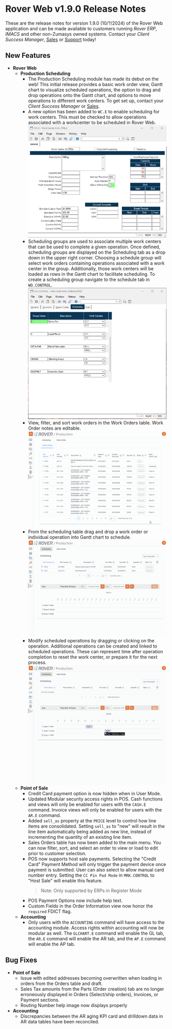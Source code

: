 # Rover Web v1.9.0 Release Notes

<badge text= "Version 1.9.0" vertical="middle" />

<PageHeader />

These are the release notes for version 1.9.0 (10/?/2024) of the Rover Web application and can be made available to customers running _Rover ERP_, _IMACS_ and other non-Zumasys owned systems. Contact your _Client Success Manager_, [Sales](mailto:sales@zumasys.com?subject=Rover%20Web%20v1.9.0) or [Support](mailto:help@zumasys.com?subject=Rover%20Web%20v1.9.0) today!

## New Features

- **Rover Web**
  - **Production Scheduling**
    - The Production Scheduling module has made its debut on the web! This initial release provides a basic work order view, Gantt chart to visualize scheduled operations, the option to drag and drop operations onto the Gantt chart, and options to move operations to different work centers. To get set up, contact your _Client Success Manager_ or [Sales](mailto:sales@zumasys.com?subject=Rover%20Web%20Production%20PScheduling).
    - A new option has been added to `WC.E` to enable scheduling for work centers.  This must be checked to allow operations associated with a workcenter to be scheduled in Rover Web.
    ![WC.E](./work-center-form.png)
    - Scheduling groups are used to associate multiple work centers that can be used to complete a given operation.  Once defined, scheduling groups are displayed on the Scheduling tab as a drop down in the upper right corner.  Choosing a schedule group will select work orders containing operations associated with a work center in the group.  Additionally, those work centers will be loaded as rows in the Gantt chart to facilitate scheduling.  To create a scheduling group navigate to the schedule tab in `WO.CONTROL`.
    ![WO.CONTROL](./wo-control-scheduling.png)
    - View, filter, and sort work orders in the Work Orders table.  Work Order notes are editable.
    ![Work Orders Table](./production-scheduling-work-orders.gif)
    - From the scheduling table drag and drop a work order or individual operation into Gantt chart to schedule.
    ![Scheduling Operations](./production-scheduling-drag-and-drop.gif)
    - Modify scheduled operations by dragging or clicking on the operation.  Additional operations can be created and linked to scheduled operations.  These can represent time after operation completion to reset the work center, or prepare it for the next process.
    ![Edit Scheduled Operations](./production-scheduling-adjusting-operations.gif)
  - **Point of Sale**
    - Credit Card payment option is now hidden when in User Mode.
    - Updated Modular security access rights in POS. Cash functions and views will only be enabled for users with the `CASH.E` command. Invoice views will only be enabled for users with the `AR.E` command.  
    - Added `sell_as` property at the `PRICE` level to control how line items are consolidated. Setting `sell_as` to "new" will result in the line item automatically being added as new line, instead of incrementing the quantity of an existing line item.
    - Sales Orders table has now been added to the main menu. You can now filter, sort, and select an order to view or load to edit prior to customer selection.
    - POS now supports host sale payments. Selecting the "Credit Card" Payment Method will only trigger the payment device once payment is submitted. User can also select to allow manual card number entry. Setting the `CC Pin Pad Mode` in `MRK.CONTROL` to "Host Sale" will enable this feature. 
      > Note: Only supported by ERPs in Register Mode
    - POS Payment Options now include help text.
    - Custom Fields in the Order Information view now honor the `required` FDICT flag.
  - **Accounting**
    - Only users with the `ACCOUNTING` command will have access to the accounting module. Access rights within accounting will now be modular as well. The `GLCHART.E` command will enable the GL tab, the `AR.E` command will enable the AR tab, and the `AP.E` command will enable the AP tab.

## Bug Fixes
  - **Point of Sale**
    - Issue with edited addresses becoming overwritten when loading in orders from the Orders table and draft.
    - Sales Tax amounts from the Parts (Order creation) tab are no longer erroneously displayed in Orders (Select/ship orders), Invoices, or Payment sections.
    - Routing Number help image now displays properly
  - **Accounting**
    - Discrepancies between the AR aging KPI card and drilldown data in AR data tables have been reconciled. 
<PageFooter />
